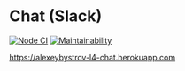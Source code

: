 # Chat (Slack)

<!-- [![Actions Status](https://github.com/alexeybystrov/frontend-project-lvl4/workflows/hexlet-check/badge.svg)](https://github.com/alexeybystrov/frontend-project-lvl4/actions) -->
[![Node CI](https://github.com/alexeybystrov/frontend-project-lvl4/workflows/Node%20CI/badge.svg)](https://github.com/alexeybystrov/frontend-project-lvl4/actions)
[![Maintainability](https://api.codeclimate.com/v1/badges/ef1bdaf22b6a95b73745/maintainability)](https://codeclimate.com/github/alexeybystrov/frontend-project-lvl4/maintainability)

<https://alexeybystrov-l4-chat.herokuapp.com>
